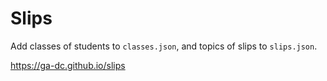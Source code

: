 # Slips

Add classes of students to `classes.json`, and topics of slips to `slips.json`.

https://ga-dc.github.io/slips
